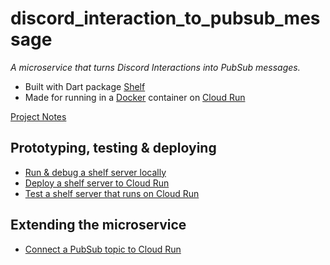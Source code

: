 # discord_interaction_to_pubsub_message

*A microservice that turns Discord Interactions into PubSub messages.*

- Built with Dart package [Shelf]
- Made for running in a [Docker] container on [Cloud Run]

[Project Notes](https://www.notion.so/enspyrco/discord-interaction-to-pubsub-34cd5d2cad0849a5950c80860f0cb6ad)

## Prototyping, testing & deploying

- [Run & debug a shelf server locally]
- [Deploy a shelf server to Cloud Run]
- [Test a shelf server that runs on Cloud Run]

## Extending the microservice

- [Connect a PubSub topic to Cloud Run]

[Shelf]: https://pub.dev/packages/shelf
[Docker]: https://www.docker.com/
[Cloud Run]: https://cloud.google.com/run
[Connect a PubSub topic to Cloud Run]: https://reference-material.notion.site/Connect-a-PubSub-topic-to-Cloud-Run-fd91b07419d5434bbf1e92b95b3b0930
[Run & debug a shelf server locally]: https://reference-material.notion.site/Run-debug-a-shelf-server-locally-b80329316e444cb2baa9c199ceafdfed
[Deploy a shelf server to Cloud Run]: https://reference-material.notion.site/Deploy-a-shelf-server-to-Cloud-Run-c060399528d344ab87fca6d0aa26e90d
[Test a shelf server that runs on Cloud Run]: https://reference-material.notion.site/Test-a-shelf-server-that-runs-on-Cloud-Run-96d7921e07314956bcf6878d774732fb
